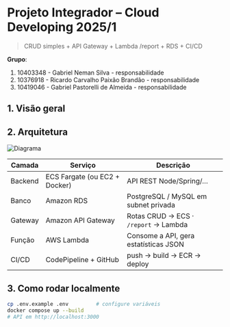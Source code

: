 # Projeto Integrador – Cloud Developing 2025/1

> CRUD simples + API Gateway + Lambda /report + RDS + CI/CD

**Grupo**:

1. 10403348 - Gabriel Neman Silva - responsabilidade
2. 10376918 - Ricardo Carvalho Paixão Brandão - responsabilidade
3. 10419046 - Gabriel Pastorelli de Almeida - responsabilidade

## 1. Visão geral
<!-- Descreva rapidamente o domínio escolhido, por que foi selecionado e o que o CRUD faz. -->

## 2. Arquitetura

![Diagrama](docs/arquitetura.png)

| Camada | Serviço | Descrição |
|--------|---------|-----------|
| Backend | ECS Fargate (ou EC2 + Docker) | API REST Node/Spring/… |
| Banco   | Amazon RDS              | PostgreSQL / MySQL em subnet privada |
| Gateway | Amazon API Gateway      | Rotas CRUD → ECS · `/report` → Lambda |
| Função  | AWS Lambda              | Consome a API, gera estatísticas JSON |
| CI/CD   | CodePipeline + GitHub   | push → build → ECR → deploy |

## 3. Como rodar localmente

```bash
cp .env.example .env         # configure variáveis
docker compose up --build
# API em http://localhost:3000